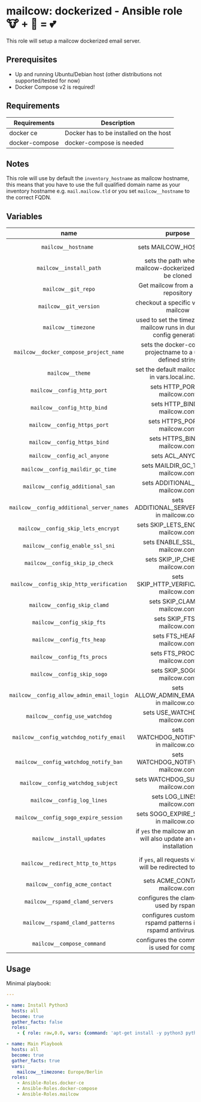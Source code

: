 # mailcow: dockerized - Ansible role 🐮 + 🐋 = 💕

This role will setup a mailcow dockerized email server.

## Prerequisites

- Up and running Ubuntu/Debian host (other distributions not supported/tested for now)
- Docker Compose v2 is required!

## Requirements

| Requirements   | Description                            |
| -------------- | -------------------------------------- |
| docker ce      | Docker has to be installed on the host |
| docker-compose | docker-compose is needed               |

## Notes
This role will use by default the `inventory_hostname` as mailcow hostname, this means that you have to use the full qualified domain name as your inventory hostname e.g. `mail.mailcow.tld` or you set `mailcow__hostname` to the correct FQDN.

## Variables
|                   name                    |                                   purpose                                   |                    default value                    |                                   note                                    |
| :---------------------------------------: | :-------------------------------------------------------------------------: | :-------------------------------------------------: | :-----------------------------------------------------------------------: |
|           `mailcow__hostname `            |                            sets MAILCOW_HOSTNAME                            |                `inventory_hostname`                 |                 needs to be an full qualified domain name                 |
|          `mailcow__install_path`          |       sets the path where the mailcow-dockerized repo will be cloned        |              `/opt/mailcow-dockerized`              |                                                                           |
|            `mailcow__git_repo`            |                   Get mailcow from a specific repository                    | `https://github.com/mailcow/mailcow-dockerized.git` |                                                                           |
|          `mailcow__git_version`           |                   checkout a specific version of mailcow                    |                      `master`                       |                                                                           |
|            `mailcow__timezone`            | used to set the timezone your mailcow runs in during the config generation  |                       not set                       |                              **must be set**                              |
|  `mailcow__docker_compose_project_name`   |        sets the docker-compose projectname to a user-defined string         |                 `mailcowdockerized`                 |                                                                           |
|             `mailcow__theme`              |             set the default mailcow theme in vars.local.inc.php             |                       `lumen`                       |                                                                           |
|        `mailcow__config_http_port`        |                       sets HTTP_PORT in mailcow.conf                        |                        `80`                         |                                                                           |
|        `mailcow__config_http_bind`        |                       sets HTTP_BIND in mailcow.conf                        |                       `none`                        |                                                                           |
|       `mailcow__config_https_port`        |                       sets HTTPS_PORT in mailcow.conf                       |                        `443`                        |                                                                           |
|       `mailcow__config_https_bind`        |                       sets HTTPS_BIND in mailcow.conf                       |                       `none`                        |                                                                           |
|       `mailcow__config_acl_anyone`        |                               sets ACL_ANYONE                               |                      disallow                       |                                                                           |
|     `mailcow__config_maildir_gc_time`     |                    sets MAILDIR_GC_TIME in mailcow.conf                     |                       `1440`                        |                                                                           |
|     `mailcow__config_additional_san`      |                     sets ADDITIONAL_SAN in mailcow.conf                     |                                                     |                            needs to be a list                             |
| `mailcow__config_additional_server_names` |                sets ADDITIONAL_SERVER_NAMES in mailcow.conf                 |                                                     |                            needs to be a list                             |
|    `mailcow__config_skip_lets_encrypt`    |                   sets SKIP_LETS_ENCRYPT in mailcow.conf                    |                                                     |                                                                           |
|     `mailcow__config_enable_ssl_sni`      |                     sets ENABLE_SSL_SNI in mailcow.conf                     |                                                     |                                                                           |
|      `mailcow__config_skip_ip_check`      |                     sets SKIP_IP_CHECK in mailcow.conf                      |                                                     |                                                                           |
| `mailcow__config_skip_http_verification`  |                 sets SKIP_HTTP_VERIFICATION in mailcow.conf                 |                         `n`                         |                                                                           |
|       `mailcow__config_skip_clamd`        |                       sets SKIP_CLAMD in mailcow.conf                       |                         `n`                         |                                                                           |
|        `mailcow__config_skip_fts`         |                        sets SKIP_FTS in mailcow.conf                        |                         `n`                         |                   disables Full-text search (flatcurve)                   |
|        `mailcow__config_fts_heap`         |                        sets FTS_HEAP in mailcow.conf                        |                        `128`                        |                sets the max amount of ram per index worker                |
|        `mailcow__config_fts_procs`        |                       sets FTS_PROCS in mailcow.conf                        |                         `1`                         |                 amount of indexing processes max. running                 |
|        `mailcow__config_skip_sogo`        |                       sets SKIP_SOGO in mailcow.conf                        |                         `n`                         |                                                                           |
| `mailcow__config_allow_admin_email_login` |                sets ALLOW_ADMIN_EMAIL_LOGIN in mailcow.conf                 |                         `n`                         |                                                                           |
|      `mailcow__config_use_watchdog`       |                      sets USE_WATCHDOG in mailcow.conf                      |                         `n`                         |                                                                           |
|  `mailcow__config_watchdog_notify_email`  |                 sets WATCHDOG_NOTIFY_EMAIL in mailcow.conf                  |                                                     |                                                                           |
|   `mailcow__config_watchdog_notify_ban`   |                  sets WATCHDOG_NOTIFY_BAN in mailcow.conf                   |                         `y`                         |                                                                           |
|    `mailcow__config_watchdog_subject`     |                    sets WATCHDOG_SUBJECT in mailcow.conf                    |                  `Watchdog ALERT`                   |                                                                           |
|        `mailcow__config_log_lines`        |                       sets LOG_LINES in mailcow.conf                        |                       `9999`                        |                                                                           |
|   `mailcow__config_sogo_expire_session`   |                  sets SOGO_EXPIRE_SESSION in mailcow.conf                   |                        `480`                        |                                                                           |
|        `mailcow__install_updates`         | if `yes` the mailcow ansible role will also update an existing installation |                        `yes`                        |                                                                           |
|     `mailcow__redirect_http_to_https`     |         if `yes`, all requests via HTTP will be redirected to HTTPS         |                        `no`                         | also see https://mailcow.github.io/mailcow-dockerized-docs/u_e-80_to_443/ |
|      `mailcow__config_acme_contact`       |                      sets ACME_CONTACT in mailcow.conf                      |                                                     |                                                                           |
|      `mailcow__rspamd_clamd_servers`      |                 configures the clamd server used by rspamd                  |                    `clamd:3310`                     |                                                                           |
|     `mailcow__rspamd_clamd_patterns`      |    configures custom clamd rspamd patterns inside rspamd antivirus.conf     |                                                     |                   needs to be a list  of name and regex                   |
|        `mailcow__compose_command`         |               configures the command that is used for compose               |                  `docker compose`                   |       set to `docker-compose` for the standalone version of compose       |

## Usage

Minimal playbook:

```yaml
---

- name: Install Python3
  hosts: all
  become: true
  gather_facts: false
  roles:
    - { role: raw,0.0, vars: {command: 'apt-get install -y python3 python3-pip'} }

- name: Main Playbook
  hosts: all
  become: true
  gather_facts: true
  vars:
    mailcow__timezone: Europe/Berlin
  roles:
    - Ansible-Roles.docker-ce
    - Ansible-Roles.docker-compose
    - Ansible-Roles.mailcow
```
